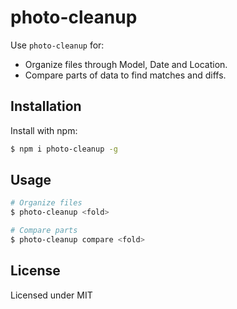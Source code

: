 # photo-cleanup

Use `photo-cleanup` for:

- Organize files through Model, Date and Location.
- Compare parts of data to find matches and diffs.

## Installation

Install with npm:

``` bash
$ npm i photo-cleanup -g
```

## Usage

``` bash
# Organize files
$ photo-cleanup <fold>
```

``` bash
# Compare parts
$ photo-cleanup compare <fold>
```

## License

Licensed under MIT
